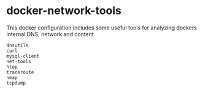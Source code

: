 # docker-network-tools

This docker configuration includes some useful tools for analyzing dockers internal DNS, network and content.

	dnsutils
	curl
	mysql-client
	net-tools
	htop
	traceroute
	nmap
	tcpdump